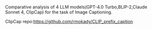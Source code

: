 Comparative analysis of 4 LLM models(GPT-4.0 Turbo,BLIP-2,Claude Sonnet 4, ClipCap) for the task of Image Captioning. 

ClipCap repo:https://github.com/rmokady/CLIP_prefix_caption
